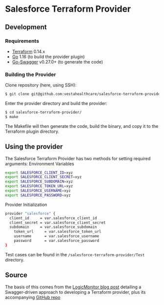 # Salesforce Terraform Provider


## Development

### Requirements

-	[Terraform](https://www.terraform.io/downloads.html) 0.14.x
-	[Go](https://golang.org/doc/install) 1.16 (to build the provider plugin)
-   [Go-Swagger](https://goswagger.io/install.html) v0.27.0+ (to generate the code)

### Building the Provider
Clone repository (here, using SSH):
```sh
$ git clone git@github.com:vestahealthcare/salesforce-terraform-provider.git
```
Enter the provider directory and build the provider:
```sh
$ cd salesforce-terraform-provider/
$ make
```
The Makefile will then generate the code, build the binary, and copy it to the Terraform plugin directory.


## Using the provider

The Salesforce Terraform Provider has two methods for setting required arguments:
Environment Variables
```sh
export SALESFORCE_CLIENT_ID=xyz
export SALESFORCE_CLIENT_SECRET=xyz
export SALESFORCE_SUBDOMAIN=xyz
export SALESFORCE_TOKEN_URL=xyz
export SALESFORCE_USERNAME=xyz
export SALESFORCE_PASSWORD=xyz
```

Provider Initialization
```sh
provider "salesforce" {
  client_id     = var.salesforce_client_id
  client_secret = var.salesforce_client_secret
  subdomain     = var.salesforce_subdomain
	token_url     = var.salesforce_token_url
	username      = var.salesforce_username
	password      = var.salesforce_password
}
```
Test cases can be found in the `/salesforce-terraform-provider/Test` directory.


## Source
The basis of this comes from the [LogicMonitor blog post](http://logicmonitor.com/blog/how-to-write-a-custom-terraform-provider-automatically-with-openapi) detailing a Swagger-driven approach to developing a Terraform provider, plus its accompanying [GitHub repo](https://github.com/logicmonitor/automated-terraform-provider)
